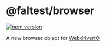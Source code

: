 # @faltest/browser

[![npm version](https://badge.fury.io/js/%40faltest%2Fbrowser.svg)](https://badge.fury.io/js/%40faltest%2Fbrowser)

A new browser object for [WebdriverIO](https://webdriver.io)
